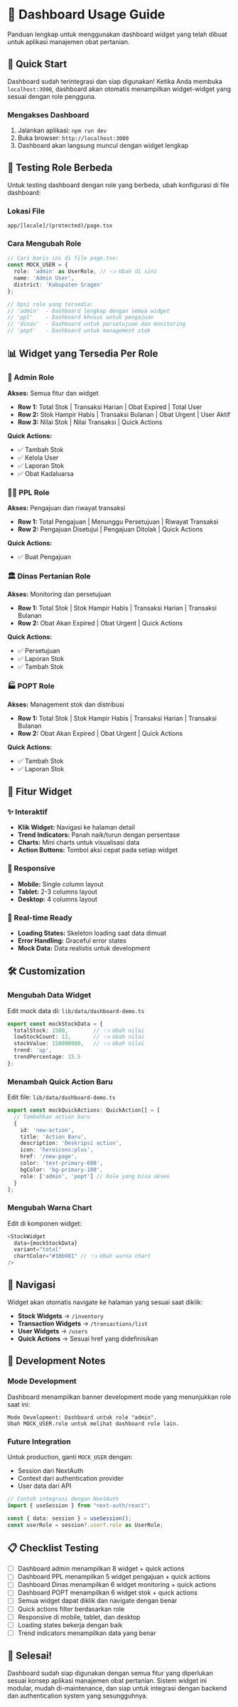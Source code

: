 # 🎯 Dashboard Usage Guide

Panduan lengkap untuk menggunakan dashboard widget yang telah dibuat untuk aplikasi manajemen obat pertanian.

## 🚀 Quick Start

Dashboard sudah terintegrasi dan siap digunakan! Ketika Anda membuka `localhost:3000`, dashboard akan otomatis menampilkan widget-widget yang sesuai dengan role pengguna.

### Mengakses Dashboard
1. Jalankan aplikasi: `npm run dev`
2. Buka browser: `http://localhost:3000`
3. Dashboard akan langsung muncul dengan widget lengkap

## 👥 Testing Role Berbeda

Untuk testing dashboard dengan role yang berbeda, ubah konfigurasi di file dashboard:

### Lokasi File
`app/[locale]/(protected)/page.tsx`

### Cara Mengubah Role
```typescript
// Cari baris ini di file page.tsx:
const MOCK_USER = {
  role: 'admin' as UserRole, // 👈 Ubah di sini
  name: 'Admin User',
  district: 'Kabupaten Sragen'
};

// Opsi role yang tersedia:
// 'admin'  - Dashboard lengkap dengan semua widget
// 'ppl'    - Dashboard khusus untuk pengajuan
// 'dinas'  - Dashboard untuk persetujuan dan monitoring
// 'popt'   - Dashboard untuk management stok
```

## 📊 Widget yang Tersedia Per Role

### 🔑 Admin Role
**Akses:** Semua fitur dan widget
- **Row 1:** Total Stok | Transaksi Harian | Obat Expired | Total User
- **Row 2:** Stok Hampir Habis | Transaksi Bulanan | Obat Urgent | User Aktif  
- **Row 3:** Nilai Stok | Nilai Transaksi | Quick Actions

**Quick Actions:**
- ✅ Tambah Stok
- ✅ Kelola User  
- ✅ Laporan Stok
- ✅ Obat Kadaluarsa

### 👨‍🌾 PPL Role
**Akses:** Pengajuan dan riwayat transaksi
- **Row 1:** Total Pengajuan | Menunggu Persetujuan | Riwayat Transaksi
- **Row 2:** Pengajuan Disetujui | Pengajuan Ditolak | Quick Actions

**Quick Actions:**
- ✅ Buat Pengajuan

### 🏛️ Dinas Pertanian Role  
**Akses:** Monitoring dan persetujuan
- **Row 1:** Total Stok | Stok Hampir Habis | Transaksi Harian | Transaksi Bulanan
- **Row 2:** Obat Akan Expired | Obat Urgent | Quick Actions

**Quick Actions:**
- ✅ Persetujuan
- ✅ Laporan Stok
- ✅ Tambah Stok

### 🏭 POPT Role
**Akses:** Management stok dan distribusi
- **Row 1:** Total Stok | Stok Hampir Habis | Transaksi Harian | Transaksi Bulanan  
- **Row 2:** Obat Akan Expired | Obat Urgent | Quick Actions

**Quick Actions:**
- ✅ Tambah Stok
- ✅ Laporan Stok

## 🎨 Fitur Widget

### ✨ Interaktif
- **Klik Widget:** Navigasi ke halaman detail
- **Trend Indicators:** Panah naik/turun dengan persentase
- **Charts:** Mini charts untuk visualisasi data
- **Action Buttons:** Tombol aksi cepat pada setiap widget

### 📱 Responsive
- **Mobile:** Single column layout
- **Tablet:** 2-3 columns layout  
- **Desktop:** 4 columns layout

### 🔄 Real-time Ready
- **Loading States:** Skeleton loading saat data dimuat
- **Error Handling:** Graceful error states
- **Mock Data:** Data realistis untuk development

## 🛠️ Customization

### Mengubah Data Widget
Edit mock data di: `lib/data/dashboard-demo.ts`

```typescript
export const mockStockData = {
  totalStock: 1500,        // 👈 Ubah nilai
  lowStockCount: 12,       // 👈 Ubah nilai  
  stockValue: 150000000,   // 👈 Ubah nilai
  trend: 'up',
  trendPercentage: 15.5
};
```

### Menambah Quick Action Baru
Edit file: `lib/data/dashboard-demo.ts`

```typescript
export const mockQuickActions: QuickAction[] = [
  // Tambahkan action baru
  {
    id: 'new-action',
    title: 'Action Baru',
    description: 'Deskripsi action',
    icon: 'heroicons:plus',
    href: '/new-page',
    color: 'text-primary-600',
    bgColor: 'bg-primary-100',
    role: ['admin', 'popt'] // Role yang bisa akses
  }
];
```

### Mengubah Warna Chart
Edit di komponen widget:

```typescript
<StockWidget
  data={mockStockData}
  variant="total"
  chartColor="#10b981" // 👈 Ubah warna chart
/>
```

## 🔗 Navigasi

Widget akan otomatis navigate ke halaman yang sesuai saat diklik:

- **Stock Widgets** → `/inventory`
- **Transaction Widgets** → `/transactions/list` 
- **User Widgets** → `/users`
- **Quick Actions** → Sesuai href yang didefinisikan

## 🚨 Development Notes

### Mode Development
Dashboard menampilkan banner development mode yang menunjukkan role saat ini:

```
Mode Development: Dashboard untuk role "admin". 
Ubah MOCK_USER.role untuk melihat dashboard role lain.
```

### Future Integration
Untuk production, ganti `MOCK_USER` dengan:
- Session dari NextAuth
- Context dari authentication provider
- User data dari API

```typescript
// Contoh integrasi dengan NextAuth
import { useSession } from "next-auth/react";

const { data: session } = useSession();
const userRole = session?.user?.role as UserRole;
```

## 📋 Checklist Testing

- [ ] Dashboard admin menampilkan 8 widget + quick actions
- [ ] Dashboard PPL menampilkan 5 widget pengajuan + quick actions  
- [ ] Dashboard Dinas menampilkan 6 widget monitoring + quick actions
- [ ] Dashboard POPT menampilkan 6 widget stok + quick actions
- [ ] Semua widget dapat diklik dan navigate dengan benar
- [ ] Quick actions filter berdasarkan role
- [ ] Responsive di mobile, tablet, dan desktop
- [ ] Loading states bekerja dengan baik
- [ ] Trend indicators menampilkan data yang benar

## 🎉 Selesai!

Dashboard sudah siap digunakan dengan semua fitur yang diperlukan sesuai konsep aplikasi manajemen obat pertanian. Sistem widget ini modular, mudah di-maintenance, dan siap untuk integrasi dengan backend dan authentication system yang sesungguhnya. 